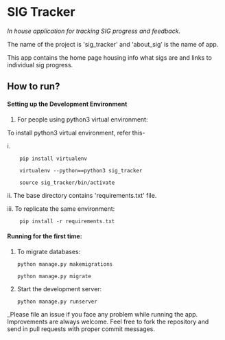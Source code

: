 # SIG Tracker

_In house application for tracking SIG progress and feedback._

The name of the project is 'sig_tracker' and 'about_sig’ is the name of app. 

This app contains the home page housing info what sigs are and links to individual sig progress.

## How to run?

#### Setting up the Development Environment

1.	For people using python3 virtual environment:

To install python3 virtual environment, refer this-

i.	

        pip install virtualenv
        
        virtualenv --python==python3 sig_tracker

        source sig_tracker/bin/activate    
 
      
ii.	The base directory contains 'requirements.txt' file.

iii.     To replicate the same environment:    

        pip install -r requirements.txt
        

#### Running for the first time:

1.	To migrate databases:

        python manage.py makemigrations

        python manage.py migrate
 
    
3.	Start the development server:
     
    
        python manage.py runserver
      
    
_Please file an issue if you face any problem while running the app. Improvements are always welcome. Feel free to fork the repository and send in pull requests with proper commit messages.

